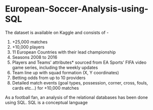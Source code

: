 # European-Soccer-Analysis-using-SQL

The dataset is available on Kaggle and consists of -

1) +25,000 matches
2) +10,000 players
3) 11 European Countries with their lead championship
4) Seasons 2008 to 2016
5) Players and Teams' attributes* sourced from EA Sports' FIFA video game series, including the weekly updates
6) Team line up with squad formation (X, Y coordinates)
7) Betting odds from up to 10 providers
8) Detailed match events (goal types, possession, corner, cross, fouls, cards etc…) for +10,000 matches

As a football fan, an analysis of the relational databases has been done using SQL. SQL is a conceptual language  

